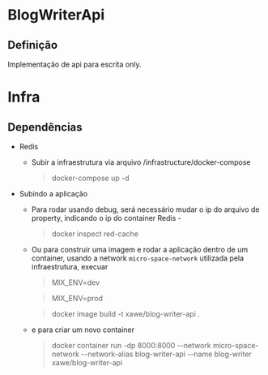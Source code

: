 # BlogWriterApi


## Definição

Implementação de api para escrita only.



# Infra

## Dependências

  - Redis
    
    * Subir a infraestrutura via arquivo /infrastructure/docker-compose               

      > docker-compose up -d

  - Subindo a aplicação

    * Para rodar usando debug, será necessário mudar o ip do arquivo de property, indicando o ip do container Redis - 
        
      > docker inspect red-cache

    * Ou para construir uma imagem e 
        rodar a aplicação dentro de um container, usando a network `micro-space-network` utilizada 
        pela infraestrutura, execuar

      > MIX_ENV=dev

      > MIX_ENV=prod

      > docker image build -t xawe/blog-writer-api .

    * e para criar um novo container
      
      > docker container run -dp 8000:8000 --network micro-space-network --network-alias blog-writer-api --name blog-writer xawe/blog-writer-api 

